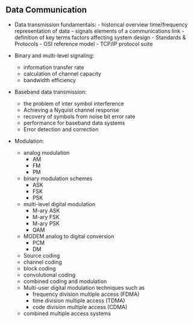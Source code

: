 
## Data Communication
 -   Data transmission fundamentals: 
    -   historical overview time/frequency representation of data
    -   signals elements of a communications link
    -   definition of key terms factors affecting system design
    -   Standards & Protocols
    -   OSI reference model
    -   TCP/IP protocol suite
    
-   Binary and multi-level signaling:
    -   information transfer rate
    -   calculation of channel capacity
    -   bandwidth efficiency
    
-   Baseband data transmission:
    -   the problem of inter symbol interference
    -   Achieving a Nyquist channel response
    -   recovery of symbols from noise bit error rate
    -   performance for baseband data systems 
    -   Error detection and correction
    
-   Modulation: 
    -   analog modulation 
        - AM
        - FM
        - PM
    -   binary modulation schemes 
        - ASK
        - FSK
        - PSK
    -   multi-level digital modulation 
        - M-ary ASK
        - M-ary FSK
        - M-ary PSK
        - QAM
    -   MODEM analog to digital conversion 
        - PCM
        - DM
    -   Source coding 
    -   channel coding 
    -   block coding 
    -   convolutional coding 
    -   combined coding and modulation
    -   Multi-user digital modulation techniques such as
        -   frequency division multiple access (FDMA) 
        -   time division multiple access (TDMA) 
        -   code division multiple access (CDMA)
    -   combined multiple access systems
